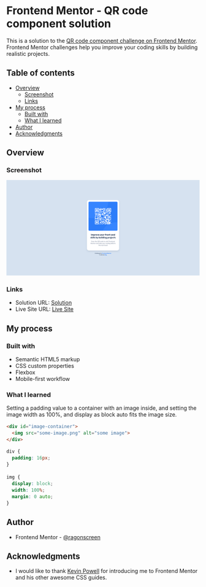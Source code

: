 # Frontend Mentor - QR code component solution

This is a solution to the [QR code component challenge on Frontend Mentor](https://www.frontendmentor.io/challenges/qr-code-component-iux_sIO_H). Frontend Mentor challenges help you improve your coding skills by building realistic projects. 

## Table of contents

- [Overview](#overview)
  - [Screenshot](#screenshot)
  - [Links](#links)
- [My process](#my-process)
  - [Built with](#built-with)
  - [What I learned](#what-i-learned)
- [Author](#author)
- [Acknowledgments](#acknowledgments)

## Overview

### Screenshot

![Site Preview](./images/site-preview.png)

### Links

- Solution URL: [Solution](https://github.com/ragonscreen/frontend_mentor-qr_code_component/tree/main)
- Live Site URL: [Live Site](https://ragonscreen.github.io/frontend_mentor-qr_code_component/)

## My process

### Built with

- Semantic HTML5 markup
- CSS custom properties
- Flexbox
- Mobile-first workflow

### What I learned

Setting a padding value to a container with an image inside, and setting the image width as 100%, and display as block auto fits the image size.

```html
<div id="image-container">
  <img src="some-image.png" alt="some image">
</div>
```

```css
div {
  padding: 16px;
}

img {
  display: block;
  width: 100%;
  margin: 0 auto;
}
```

## Author

- Frontend Mentor - [@ragonscreen](https://www.frontendmentor.io/profile/ragonscreen)

## Acknowledgments

- I would like to thank [Kevin Powell](https://www.youtube.com/@KevinPowell) for introducing me to Frontend Mentor and his other awesome CSS guides.
